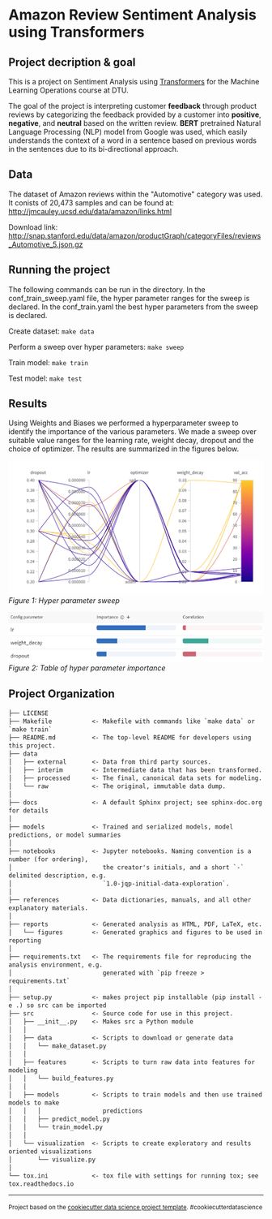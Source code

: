 # Amazon Review Sentiment Analysis using Transformers

## Project decription & goal

This is a project on Sentiment Analysis using [Transformers](https://github.com/huggingface/transformers) for the Machine Learning Operations course at DTU. 

The goal of the project is interpreting customer __feedback__ through product reviews by categorizing the feedback provided by a customer into __positive__, __negative__, and __neutral__ based on the written review. __BERT__ pretrained Natural Language Processing (NLP) model from Google was used, which easily understands the context of a word in a sentence based on previous words in the sentences due to its bi-directional approach.

## Data
The dataset of Amazon reviews within the "Automotive" category was used. It conists of 20,473 samples and can be found at:
http://jmcauley.ucsd.edu/data/amazon/links.html

Download link:
http://snap.stanford.edu/data/amazon/productGraph/categoryFiles/reviews_Automotive_5.json.gz

## Running the project
The following commands can be run in the directory. In the conf_train_sweep.yaml file, the hyper parameter ranges for the sweep is declared. In the conf_train.yaml the best hyper parameters from the sweep is declared.

Create dataset:
`make data`

Perform a sweep over hyper parameters:
`make sweep`

Train model:
`make train`

Test model:
`make test`

## Results
Using Weights and Biases we performed a hyperparameter sweep to identify the importance of the various parameters. We made a sweep over suitable value ranges for the learning rate, weight decay, dropout and the choice of optimizer. The results are summarized in the figures below.

![Figure 1](https://github.com/MadsBirch/mlops-sentiment-analysis/blob/master/reports/figures/sweep.png?raw=true) <br />
*Figure 1: Hyper parameter sweep*

![Figure 2](https://github.com/MadsBirch/mlops-sentiment-analysis/blob/master/reports/figures/param_importance.png?raw=true) <br />
*Figure 2: Table of hyper parameter importance*



Project Organization
------------

    ├── LICENSE
    ├── Makefile           <- Makefile with commands like `make data` or `make train`
    ├── README.md          <- The top-level README for developers using this project.
    ├── data
    │   ├── external       <- Data from third party sources.
    │   ├── interim        <- Intermediate data that has been transformed.
    │   ├── processed      <- The final, canonical data sets for modeling.
    │   └── raw            <- The original, immutable data dump.
    │
    ├── docs               <- A default Sphinx project; see sphinx-doc.org for details
    │
    ├── models             <- Trained and serialized models, model predictions, or model summaries
    │
    ├── notebooks          <- Jupyter notebooks. Naming convention is a number (for ordering),
    │                         the creator's initials, and a short `-` delimited description, e.g.
    │                         `1.0-jqp-initial-data-exploration`.
    │
    ├── references         <- Data dictionaries, manuals, and all other explanatory materials.
    │
    ├── reports            <- Generated analysis as HTML, PDF, LaTeX, etc.
    │   └── figures        <- Generated graphics and figures to be used in reporting
    │
    ├── requirements.txt   <- The requirements file for reproducing the analysis environment, e.g.
    │                         generated with `pip freeze > requirements.txt`
    │
    ├── setup.py           <- makes project pip installable (pip install -e .) so src can be imported
    ├── src                <- Source code for use in this project.
    │   ├── __init__.py    <- Makes src a Python module
    │   │
    │   ├── data           <- Scripts to download or generate data
    │   │   └── make_dataset.py
    │   │
    │   ├── features       <- Scripts to turn raw data into features for modeling
    │   │   └── build_features.py
    │   │
    │   ├── models         <- Scripts to train models and then use trained models to make
    │   │   │                 predictions
    │   │   ├── predict_model.py
    │   │   └── train_model.py
    │   │
    │   └── visualization  <- Scripts to create exploratory and results oriented visualizations
    │       └── visualize.py
    │
    └── tox.ini            <- tox file with settings for running tox; see tox.readthedocs.io


--------

<p><small>Project based on the <a target="_blank" href="https://drivendata.github.io/cookiecutter-data-science/">cookiecutter data science project template</a>. #cookiecutterdatascience</small></p>
